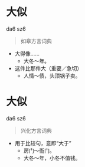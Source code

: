 # 大似
da6 sz6
> 如皋方言词典
- 大得像……
  - 大冬～年。
- 这件比那件大（重要／急切）
  - 人情～债，头顶锅子卖。

# 大似
da6 sz6
> 兴化方言词典
- 用于比较句，意即“大于”
  - 房门～衙门。
  - 大冬～年，小冬不值钱。
